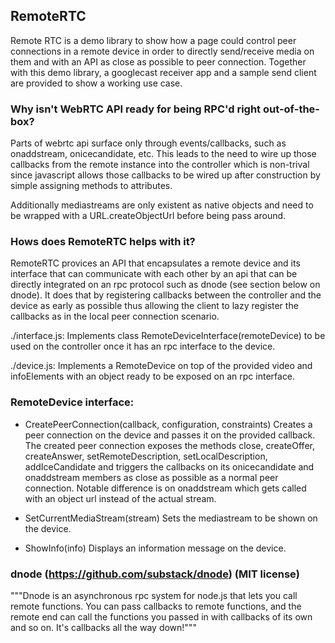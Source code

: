## RemoteRTC

Remote RTC is a demo library to show how a page could control peer connections
in a remote device in order to directly send/receive media on them and with an
API as close as possible to peer connection. Together with this demo library, a
googlecast receiver app and a sample send client are provided to show a working
use case.

### Why isn't WebRTC API ready for being RPC'd right out-of-the-box?
Parts of webrtc api surface only through events/callbacks, such as onaddstream,
onicecandidate, etc. This leads to the need to wire up those callbacks from the
remote instance into the controller which is non-trival since javascript allows
those callbacks to be wired up after construction by simple assigning methods to
attributes.

Additionally mediastreams are only existent as native objects and need to be
wrapped with a URL.createObjectUrl before being pass around.

### Hows does RemoteRTC helps with it?
RemoteRTC provices an API that encapsulates a remote device and its interface
that can communicate with each other by an api that can be directly integrated
on an rpc protocol such as dnode (see section below on dnode). It does that by
registering callbacks between the controller and the device as early as possible
thus allowing the client to lazy register the callbacks as in the local peer
connection scenario.

  ./interface.js: Implements class RemoteDeviceInterface(remoteDevice) to be used
                  on the controller once it has an rpc interface to the device.

  ./device.js:    Implements a RemoteDevice on top of the provided video and
                  infoElements with an object ready to be exposed on an rpc
                  interface.

### RemoteDevice interface:
  - CreatePeerConnection(callback, configuration, constraints)
      Creates a peer connection on the device and passes it on the provided
      callback. The created peer connection exposes the methods close,
      createOffer, createAnswer, setRemoteDescription, setLocalDescription,
      addIceCandidate and triggers the callbacks on its onicecandidate and
      onaddstream members as close as possible as a normal peer connection.
      Notable difference is on onaddstream which gets called with an object url
      instead of the actual stream.

  - SetCurrentMediaStream(stream)
      Sets the mediastream to be shown on the device.

  - ShowInfo(info)
      Displays an information message on the device.

### dnode (https://github.com/substack/dnode) (MIT license)
"""Dnode is an asynchronous rpc system for node.js that lets you call remote functions.
You can pass callbacks to remote functions, and the remote end can call the functions
you passed in with callbacks of its own and so on. It's callbacks all the way down!"""
